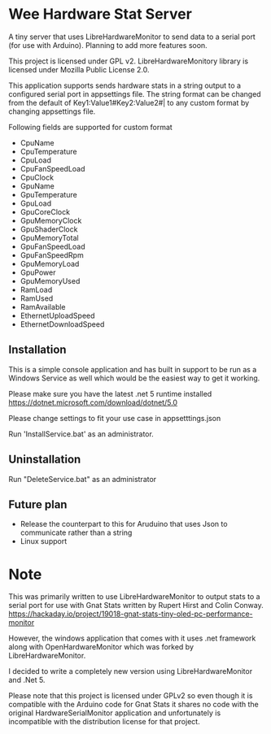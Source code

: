 # Wee Hardware Stat Server

A tiny server that uses LibreHardwareMonitor to send data to a serial port (for use with Arduino). Planning to add more features soon.

This project is licensed under GPL v2.
LibreHardwareMonitory library is licensed under Mozilla Public License 2.0.

This application supports sends hardware stats in a string output to a configured serial port in appsettings file. 
The string format can be changed from the default of Key1:Value1#Key2:Value2#|
to any custom format by changing appsettings file. 

Following fields are supported for custom format
- CpuName
- CpuTemperature
- CpuLoad
- CpuFanSpeedLoad
- CpuClock
- GpuName
- GpuTemperature
- GpuLoad
- GpuCoreClock
- GpuMemoryClock
- GpuShaderClock
- GpuMemoryTotal
- GpuFanSpeedLoad
- GpuFanSpeedRpm
- GpuMemoryLoad
- GpuPower
- GpuMemoryUsed
- RamLoad
- RamUsed
- RamAvailable
- EthernetUploadSpeed
- EthernetDownloadSpeed

## Installation
This is a simple console application and has built in support to be run as a Windows Service as well which would be the easiest way to get it working.

Please make sure you have the latest .net 5 runtime installed https://dotnet.microsoft.com/download/dotnet/5.0

Please change settings to fit your use case in appsetttings.json

Run 'InstallService.bat' as an administrator.


## Uninstallation
Run "DeleteService.bat" as an administrator

## Future plan
- Release the counterpart to this for Aruduino that uses Json to communicate rather than a string
- Linux support 

#  Note
This was primarily written to use LibreHardwareMonitor to output stats to a serial port for use with Gnat Stats written by Rupert Hirst and Colin Conway.
https://hackaday.io/project/19018-gnat-stats-tiny-oled-pc-performance-monitor

However, the windows application that comes with it uses .net framework along with  OpenHardwareMonitor which was forked by LibreHardwareMonitor.

I decided to write a completely new version using LibreHardwareMonitor and .Net 5.

Please note that this project is licensed under GPLv2 so even though it is compatible with the Arduino code for Gnat Stats it shares no code with the original HardwareSerialMonitor application and unfortunately is incompatible with the distribution license for that project.
